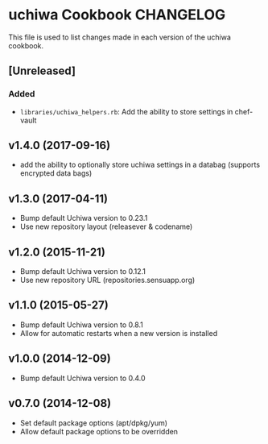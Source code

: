 uchiwa Cookbook CHANGELOG
=========================
This file is used to list changes made in each version of the uchiwa cookbook.

## [Unreleased]
### Added
- `libraries/uchiwa_helpers.rb`: Add the ability to store settings in chef-vault

v1.4.0 (2017-09-16)
-------------------
- add the ability to optionally store uchiwa settings in a databag (supports encrypted data bags)

v1.3.0 (2017-04-11)
-------------------
- Bump default Uchiwa version to 0.23.1
- Use new repository layout (releasever & codename)

v1.2.0 (2015-11-21)
-------------------
- Bump default Uchiwa version to 0.12.1
- Use new repository URL (repositories.sensuapp.org)

v1.1.0 (2015-05-27)
-------------------
- Bump default Uchiwa version to 0.8.1
- Allow for automatic restarts when a new version is installed

v1.0.0 (2014-12-09)
-------------------
- Bump default Uchiwa version to 0.4.0

v0.7.0 (2014-12-08)
-------------------
- Set default package options (apt/dpkg/yum)
- Allow default package options to be overridden

